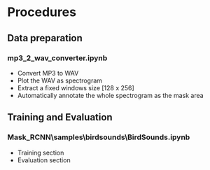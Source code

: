 # Procedures
## Data preparation
<h3>mp3_2_wav_converter.ipynb</h3>

- Convert MP3 to WAV
- Plot the WAV as spectrogram
- Extract a fixed windows size [128 x 256]
- Automatically annotate the whole spectrogram as the mask area

## Training and Evaluation
<h3>Mask_RCNN\samples\birdsounds\BirdSounds.ipynb</h3>

- Training section
- Evaluation section